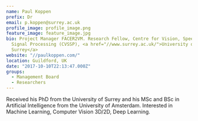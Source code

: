 ```yaml
---
name: Paul Koppen
prefix: Dr
email: p.koppen@surrey.ac.uk
profile_image: profile_image.png
feature_image: feature_image.jpg
bio: Project Manager FACER2VM. Research Fellow, Centre for Vision, Speech and
  Signal Processing (CVSSP), <a href="//www.surrey.ac.uk/">University of
  Surrey</a>
website: "//paulkoppen.com/"
location: Guildford, UK
date: "2017-10-10T22:13:47.000Z"
groups:
  - Management Board
  - Researchers
---
```


Received his PhD from the University of Surrey and his MSc and BSc in Artificial
Intelligence from the University of Amsterdam. Interested in Machine Learning,
Computer Vision 3D/2D, Deep Learning.
